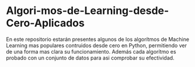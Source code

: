 ﻿# Algori-mos-de-Learning-desde-Cero-Aplicados
En este repositorio estarán presentes algunos de los algorítmos de Machine Learning mas populares contruidos desde cero en Python, permitiendo ver de una forma mas clara su funcionamiento. Además cada algorítmo es probado con un conjunto de datos para asi comprobar su efectividad.
